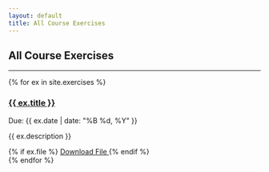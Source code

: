 ```yaml
---
layout: default
title: All Course Exercises
---
```


<div class="container">
  <h2>All Course Exercises</h2>
  <hr>

  {% for ex in site.exercises %}
  <div class="card exercise-list-card">
    <h3><a href="{{ ex.url | relative_url }}">{{ ex.title }}</a></h3>
    <p class="meta">Due: {{ ex.date | date: "%B %d, %Y" }}</p>
    <p>{{ ex.description }}</p>
    {% if ex.file %}
      <a href="{{ ex.file | relative_url }}" target="_blank" class="button">Download File <i class="fas fa-download"></i></a>
    {% endif %}
  </div>
  {% endfor %}
</div>